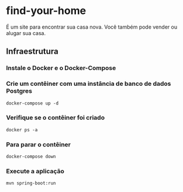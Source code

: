 # find-your-home
É um site para encontrar sua casa nova. Você também pode vender ou alugar sua casa.


## Infraestrutura

### Instale o Docker e o Docker-Compose

### Crie um contêiner com uma instância de banco de dados Postgres
```
docker-compose up -d
```
### Verifique se o contêiner foi criado
```
docker ps -a
```
### Para parar o contêiner
```
docker-compose down
```
### Execute a aplicação
```
mvn spring-boot:run
```